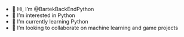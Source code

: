 - 👋 Hi, I’m @BartekBackEndPython
- 👀 I’m interested in Python
- 🌱 I’m currently learning Python
- 💞️ I’m looking to collaborate on machine learning and game projects

